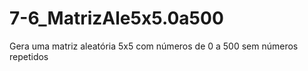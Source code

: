 # 7-6_MatrizAle5x5.0a500
Gera uma matriz aleatória 5x5 com números de 0 a 500 sem números repetidos
